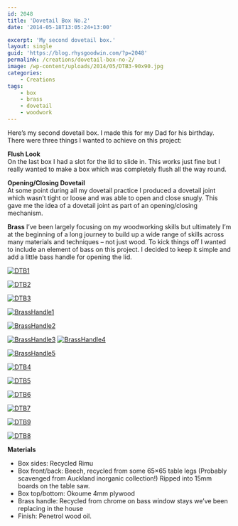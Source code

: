 ```yaml
---
id: 2048
title: 'Dovetail Box No.2'
date: '2014-05-18T13:05:24+13:00'

excerpt: 'My second dovetail box.'
layout: single
guid: 'https://blog.rhysgoodwin.com/?p=2048'
permalink: /creations/dovetail-box-no-2/
image: /wp-content/uploads/2014/05/DTB3-90x90.jpg
categories:
    - Creations
tags:
    - box
    - brass
    - dovetail
    - woodwork
---
```


Here’s my second dovetail box. I made this for my Dad for his birthday. There were three things I wanted to achieve on this project:

**Flush Look**  
On the last box I had a slot for the lid to slide in. This works just fine but I really wanted to make a box which was completely flush all the way round.

**Opening/Closing Dovetail**  
At some point during all my dovetail practice I produced a dovetail joint which wasn’t tight or loose and was able to open and close snugly. This gave me the idea of a dovetail joint as part of an opening/closing mechanism.

**Brass** I’ve been largely focusing on my woodworking skills but ultimately I’m at the beginning of a long journey to build up a wide range of skills across many materials and techniques – not just wood. To kick things off I wanted to include an element of bass on this project. I decided to keep it simple and add a little bass handle for opening the lid.

[![DTB1](/content/uploads/2014/05/DTB1.jpg)](/content/uploads/2014/05/DTB1.jpg)

[![DTB2](/content/uploads/2014/05/DTB2.jpg)](/content/uploads/2014/05/DTB2.jpg)

[![DTB3](/content/uploads/2014/05/DTB3.jpg)](/content/uploads/2014/05/DTB3.jpg)

[![BrassHandle1](/content/uploads/2014/05/BrassHandle1.jpg)](/content/uploads/2014/05/BrassHandle1.jpg)

[![BrassHandle2](/content/uploads/2014/05/BrassHandle2.jpg)](/content/uploads/2014/05/BrassHandle2.jpg)

[![BrassHandle3](/content/uploads/2014/05/BrassHandle3.jpg)](/content/uploads/2014/05/BrassHandle3.jpg) [![BrassHandle4](/content/uploads/2014/05/BrassHandle4.jpg)](/content/uploads/2014/05/BrassHandle4.jpg)

[![BrassHandle5](/content/uploads/2014/05/BrassHandle5.jpg)](/content/uploads/2014/05/BrassHandle5.jpg)

[![DTB4](/content/uploads/2014/05/DTB4.jpg)](/content/uploads/2014/05/DTB4.jpg)

[![DTB5](/content/uploads/2014/05/DTB5.jpg)](/content/uploads/2014/05/DTB5.jpg)

[![DTB6](/content/uploads/2014/05/DTB6.jpg)](/content/uploads/2014/05/DTB6.jpg)

[![DTB7](/content/uploads/2014/05/DTB7.jpg)](/content/uploads/2014/05/DTB7.jpg)

[![DTB9](/content/uploads/2014/05/DTB9.jpg)](/content/uploads/2014/05/DTB9.jpg)

[![DTB8](/content/uploads/2014/05/DTB8.jpg)](/content/uploads/2014/05/DTB8.jpg)

 **Materials**

- Box sides: Recycled Rimu
- Box front/back: Beech, recycled from some 65×65 table legs (Probably scavenged from Auckland inorganic collection!) Ripped into 15mm boards on the table saw.
- Box top/bottom: Okoume 4mm plywood
- Brass handle: Recycled from chrome on bass window stays we’ve been replacing in the house
- Finish: Penetrol wood oil.